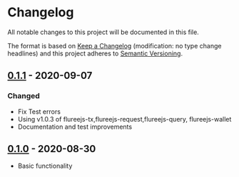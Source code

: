 # Changelog

All notable changes to this project will be documented in this file.

The format is based on [Keep a Changelog](http://keepachangelog.com/en/1.0.0/)
(modification: no type change headlines) and this project adheres to
[Semantic Versioning](http://semver.org/spec/v2.0.0.html).

## [0.1.1] - 2020-09-07

### Changed

- Fix Test errors
- Using v1.0.3 of flureejs-tx,flureejs-request,flureejs-query, flureejs-wallet
- Documentation and test improvements

## [0.1.0] - 2020-08-30

- Basic functionality

[0.1.1]: https://github.com/StylusFrost/fluree-hd-keyring/compare/v0.1.0...v0.1.1
[0.1.0]: https://github.com/StylusFrost/fluree-hd-keyring/releases/v0.1.0
